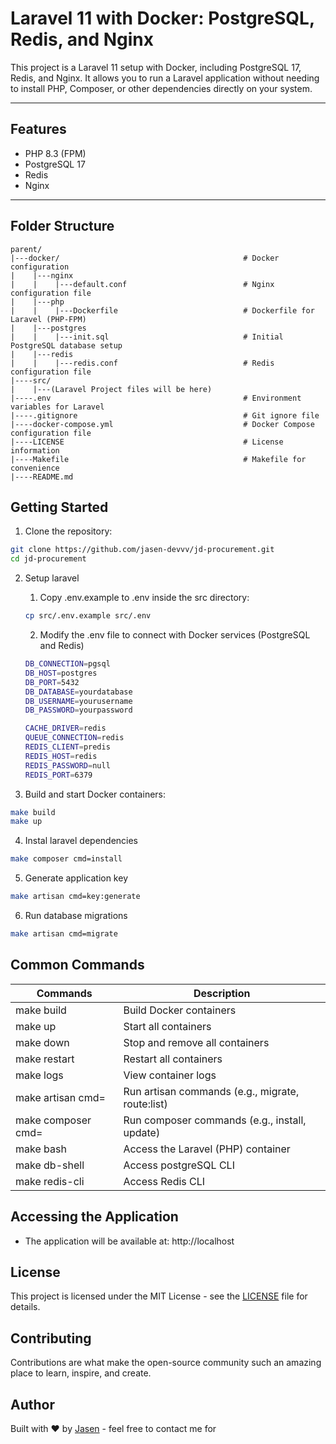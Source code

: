 # Laravel 11 with Docker: PostgreSQL, Redis, and Nginx

This project is a Laravel 11 setup with Docker, including PostgreSQL 17, Redis, and Nginx. It allows you to run a Laravel application without needing to install PHP, Composer, or other dependencies directly on your system.

---

## **Features**
- PHP 8.3 (FPM)
- PostgreSQL 17
- Redis
- Nginx

---

## **Folder Structure**
```plaintext
parent/
|---docker/                                         # Docker configuration
|    |---nginx
|    |    |---default.conf                          # Nginx configuration file
|    |---php
|    |    |---Dockerfile                            # Dockerfile for Laravel (PHP-FPM)
|    |---postgres
|    |    |---init.sql                              # Initial PostgreSQL database setup
|    |---redis
|    |    |---redis.conf                            # Redis configuration file
|----src/
|    |---(Laravel Project files will be here)       
|----.env                                           # Environment variables for Laravel
|----.gitignore                                     # Git ignore file
|----docker-compose.yml                             # Docker Compose configuration file
|----LICENSE                                        # License information
|----Makefile                                       # Makefile for convenience
|----README.md
```

## **Getting Started**
1. Clone the repository:
```bash
git clone https://github.com/jasen-devvv/jd-procurement.git
cd jd-procurement
```

2. Setup laravel
    1. Copy .env.example to .env inside the src directory:
    ```bash
    cp src/.env.example src/.env
    ```
    2. Modify the .env file to connect with Docker services (PostgreSQL and Redis)
    ```bash
    DB_CONNECTION=pgsql
    DB_HOST=postgres
    DB_PORT=5432
    DB_DATABASE=yourdatabase
    DB_USERNAME=yourusername
    DB_PASSWORD=yourpassword

    CACHE_DRIVER=redis
    QUEUE_CONNECTION=redis
    REDIS_CLIENT=predis
    REDIS_HOST=redis
    REDIS_PASSWORD=null
    REDIS_PORT=6379
    ```

3. Build and start Docker containers:
```bash
make build
make up
```

4. Instal laravel dependencies
```bash
make composer cmd=install
```

5. Generate application key
```bash
make artisan cmd=key:generate
```

6. Run database migrations
```bash
make artisan cmd=migrate
```

## **Common Commands**
| Commands                  | Description                                       |
|---------------------------|---------------------------------------------------|
| make build                | Build Docker containers                           |
| make up                   | Start all containers                              |
| make down                 | Stop and remove all containers                    |
| make restart              | Restart all containers                            |
| make logs                 | View container logs                               |
| make artisan cmd=<cmd>    | Run artisan commands (e.g., migrate, route:list)  |
| make composer cmd=<cmd>   | Run composer commands (e.g., install, update)     |
| make bash                 | Access the Laravel (PHP) container                |
| make db-shell             | Access postgreSQL CLI                             |
| make redis-cli            | Access Redis CLI                                  |

## **Accessing the Application**
- The application will be available at: 
    http://localhost

## **License**
This project is licensed under the MIT License - see the [LICENSE](LICENSE) file for details.

## **Contributing**
Contributions are what make the open-source community such an amazing place to learn, inspire, and create.

## **Author**
Built with ❤️ by [Jasen](https://github.com/jasen-devvv) - feel free to contact me for